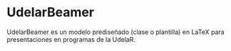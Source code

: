 # UdelarBeamer
UdelarBeamer es un modelo prediseñado (clase o plantilla) en LaTeX  para presentaciones en programas de la UdelaR.
